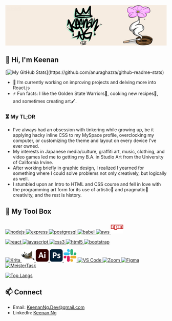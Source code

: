 ![Banner](https://github.com/dotkeenan/dotkeenan/blob/main/images/linkedinbanner.png)

## 👋 Hi, I'm Keenan
[![My GitHub Stats](https://github-readme-stats.vercel.app/api?username=dotkeenan&hide=contribs,stars,issues&count_private=true&theme=cobalt&show_icons=true&custom_title=My%20Stats!)](https://github.com/anuraghazra/github-readme-stats)
- 🔭 I’m currently working on improving projects and delving more into React.js
- ⚡ Fun facts: I like the Golden State Warriors🏀, cooking new recipes🍳, and sometimes creating art🖌️.
### ⏳ **My TL;DR** 

- I've always had an obsession with tinkering while growing up, be it applying hacky inline CSS to my MySpace profile, overclocking my computer, or customizing the theme and layout on every device I've ever owned.
- My interests in Japanese media/culture, graffiti art, music, clothing, and video games led me to getting my B.A. in Studio Art from the University of California Irvine.  
- After working briefly in graphic design, I realized I yearned for something where I could solve problems not only creatively, but logically as well.
- I stumbled upon an Intro to HTML and CSS course and fell in love with the programming art form for its use of artistic🎨 and pragmatic🧠 creativity, and the rest is history.


## 🧰 My Tool Box
<p align="left"> 
  <a href="https://nodejs.org" target="_blank"> <img src="https://devicons.github.io/devicon/devicon.git/icons/nodejs/nodejs-original-wordmark.svg" alt="nodejs" width="40" height="40"/> </a> 
  <a href="https://expressjs.com" target="_blank"> <img src="https://devicons.github.io/devicon/devicon.git/icons/express/express-original-wordmark.svg" alt="express" width="40" height="40"/> </a> 
  <a href="https://www.postgresql.org" target="_blank"> <img src="https://devicons.github.io/devicon/devicon.git/icons/postgresql/postgresql-original-wordmark.svg" alt="postgresql" width="40" height="40"/> </a> 
  <a href="https://babeljs.io/" target="_blank"> <img src="https://www.vectorlogo.zone/logos/babeljs/babeljs-icon.svg" alt="babel" width="40" height="40"/> </a> 
  <a href="https://aws.amazon.com" target="_blank"> <img src="https://devicons.github.io/devicon/devicon.git/icons/amazonwebservices/amazonwebservices-original-wordmark.svg" alt="aws" width="40" height="40"/> </a>
  <a href="https://www.npmjs.com/" target="_blank"> <img src="https://raw.githubusercontent.com/devicons/devicon/40cd6bc89a299dc50ac289f8e3b071d0dff49d9c/icons/npm/npm-original-wordmark.svg" alt="npm" width="40" height="40" /> </a>
  
  </p>
  <p align="left"> 
  <a href="https://reactjs.org/" target="_blank"> <img src="https://devicons.github.io/devicon/devicon.git/icons/react/react-original-wordmark.svg" alt="react" width="40" height="40"/> </a> 
  <a href="https://developer.mozilla.org/en-US/docs/Web/JavaScript" target="_blank"> <img src="https://devicons.github.io/devicon/devicon.git/icons/javascript/javascript-original.svg" alt="javascript" width="40" height="40"/> </a> 
  <a href="https://www.w3schools.com/css/" target="_blank"> <img src="https://devicons.github.io/devicon/devicon.git/icons/css3/css3-original-wordmark.svg" alt="css3" width="40" height="40"/> </a>  
  <a href="https://www.w3.org/html/" target="_blank"> <img src="https://devicons.github.io/devicon/devicon.git/icons/html5/html5-original-wordmark.svg" alt="html5" width="40" height="40"/> </a> 
  <a href="https://getbootstrap.com" target="_blank"> <img src="https://devicons.github.io/devicon/devicon.git/icons/bootstrap/bootstrap-plain.svg" alt="bootstrap" width="40" height="40"/> </a>
  
<p align="left">
  <a href="https://krita.org/en/" target="_blank"> <img src="https://upload.wikimedia.org/wikipedia/commons/thumb/3/31/Calligra_Krita_icon.svg/1200px-Calligra_Krita_icon.svg.png" alt="Krita" width="40" height="40" /> </a>
  <a href="https://www.gimp.org/" target="_blank"> <img src="https://raw.githubusercontent.com/devicons/devicon/40cd6bc89a299dc50ac289f8e3b071d0dff49d9c/icons/gimp/gimp-original.svg" alt="gimp" width="40" height="40" /> </a>
  <a href="https://www.adobe.com/products/illustrator.html" target="_blank"> <img src="https://raw.githubusercontent.com/devicons/devicon/40cd6bc89a299dc50ac289f8e3b071d0dff49d9c/icons/illustrator/illustrator-plain.svg" alt="Adobe Illustrator" width="40" height="40" /> </a>
  <a href="https://www.adobe.com/products/photoshop.html" target="_blank"> <img src="https://raw.githubusercontent.com/devicons/devicon/40cd6bc89a299dc50ac289f8e3b071d0dff49d9c/icons/photoshop/photoshop-plain.svg" alt="Adobe Photoshop" width="40" height="40" /> </a>
  <a href="https://slack.com/" target="_blank"> <img src="https://raw.githubusercontent.com/devicons/devicon/40cd6bc89a299dc50ac289f8e3b071d0dff49d9c/icons/slack/slack-original.svg" alt="Slack" width="40" height="40" /> </a>
  <a href="https://code.visualstudio.com/" target="_blank"> <img src="https://upload.wikimedia.org/wikipedia/commons/thumb/9/9a/Visual_Studio_Code_1.35_icon.svg/1024px-Visual_Studio_Code_1.35_icon.svg.png" alt="VS Code" width="40" height="40" /> </a>
  <a href="https://zoom.us/" target="_blank"> <img src="https://seeklogo.com/images/Z/zoom-fondo-blanco-vertical-logo-F819E1C283-seeklogo.com.png" alt="Zoom" width="40" height="40" /> </a>
  <a href="https://www.figma.com/" target="_blank"> <img src="https://upload.wikimedia.org/wikipedia/commons/3/33/Figma-logo.svg" alt="Figma" width="40" height="40" /> </a>
  <a href="https://www.meistertask.com/" target="_blank"> <img src="https://cdn1.meistertask.com/assets/meisterlabs/products/meistertask/icon-a180b0f392b059b046e36e08d9276da6d3fcdf864351ac1b4e296ffb48178bb2.png" alt="MeisterTask" width="40" height="40" /> </a>
</p>

[![Top Langs](https://github-readme-stats.vercel.app/api/top-langs/?username=dotkeenan&layout=compact&theme=cobalt)](https://github.com/anuraghazra/github-readme-stats)

## 📫 Connect
- Email: [KeenanNg.Dev@gmail.com](mailto:KeenanNg.Dev@gmail.com)
- LinkedIn: [Keenan Ng](https://www.linkedin.com/in/keenan-ng/)

<!--
**dotkeenan/dotkeenan** is a ✨ _special_ ✨ repository because its `README.md` (this file) appears on your GitHub profile.

Here are some ideas to get you started:

- 🔭 I’m currently working on ...
- 🌱 I’m currently learning ...
- 👯 I’m looking to collaborate on ...
- 🤔 I’m looking for help with ...
- 💬 Ask me about ...
- 📫 How to reach me: ...
- 😄 Pronouns: ...
- ⚡ Fun fact: ...
-->

